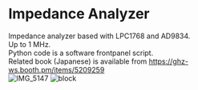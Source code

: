# Impedance Analyzer

Impedance analyzer based with LPC1768 and AD9834.<br>
Up to 1 MHz.<br>
Python code is a software frontpanel script.<br>
Related book (Japanese) is available from https://ghz-ws.booth.pm/items/5209259 <br>
![IMG_5147](https://user-images.githubusercontent.com/52226620/220911884-6163db18-658d-4219-b6cb-859c868670be.jpg)
![block](https://github.com/ghz-ws/LPC1768-IA/assets/52226620/2b946599-3d1d-4e98-9f64-572a38f4f26d)
